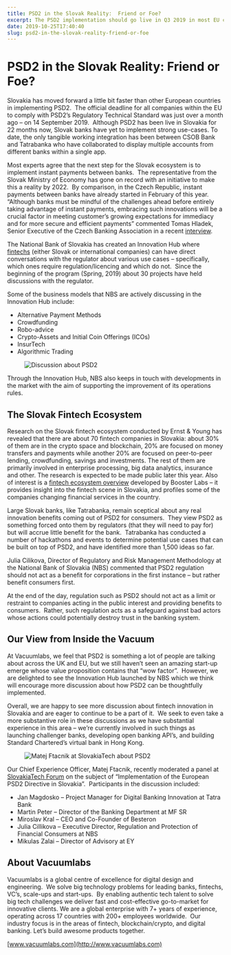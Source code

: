 ```yaml
---
title: PSD2 in the Slovak Reality:  Friend or Foe?
excerpt: The PSD2 implementation should go live in Q3 2019 in most EU countries – but in Slovakia, it has been operational for 22 months already.  We have discussed the liberalization of the Slovak fintech ecosystem and looked at the future use cases that it might bring.
date: 2019-10-25T17:40:40
slug: psd2-in-the-slovak-reality-friend-or-foe
---
```


# PSD2 in the Slovak Reality:  Friend or Foe?

Slovakia has moved forward a little bit faster than other European countries in implementing PSD2.&nbsp; The official deadline for all companies within the EU to comply with PSD2’s Regulatory Technical Standard was just over a month ago – on 14 September 2019.&nbsp; Although PSD2 has been live in Slovakia for 22 months now, Slovak banks have yet to implement strong use-cases. To date, the only tangible working integration has been between CSOB Bank and Tatrabanka who have collaborated to display multiple accounts from different banks within a single app.&nbsp;  
  
Most experts agree that the next step for the Slovak ecosystem is to implement instant payments between banks.&nbsp; The representative from the Slovak Ministry of Economy has gone on record with an initiative to make this a reality by 2022.&nbsp; By comparison, in the Czech Republic, instant payments between banks have already started in February of this year. “Although banks must be mindful of the challenges ahead before entirely taking advantage of instant payments, embracing such innovations will be a crucial factor in meeting customer’s growing expectations for immediacy and for more secure and efficient payments” commented Tomas Hladek, Senior Executive of the Czech Banking Association in a recent [interview](https://www.europeanpaymentscouncil.eu/news-insights/insight/country-profile-payment-habits-czech-republic).&nbsp;  
  
The National Bank of Slovakia has created an Innovation Hub where [fintechs](https://inside.vacuumlabs.com/category/fintech) (either Slovak or international companies) can have direct conversations with the regulator about various use cases – specifically, which ones require regulation/licencing and which do not.&nbsp; Since the beginning of the program (Spring, 2019) about 30 projects have held discussions with the regulator.  
  
Some of the business models that NBS are actively discussing in the Innovation Hub include:

- Alternative Payment Methods
- Crowdfunding
- Robo-advice
- Crypto-Assets and Initial Coin Offerings (ICOs)
- InsurTech
- Algorithmic Trading
<figure class="wp-block-image"><img src="https://vacuumlabs.com/wp-content/uploads/2019/10/slovakiatech_249-1024x683.jpg" alt="Discussion about PSD2" class="wp-image-945"></figure>

Through the Innovation Hub, NBS also keeps in touch with developments in the market with the aim of supporting the improvement of its operations rules.

## **The Slovak Fintech Ecosystem**

Research on the Slovak fintech ecosystem conducted by Ernst & Young has revealed that there are about 70 fintech companies in Slovakia: about 30% of them are in the crypto space and blockchain, 20% are focused on money transfers and payments while another 20% are focused on peer-to-peer lending, crowdfunding, savings and investments. The rest of them are primarily involved in enterprise processing, big data analytics, insurance and other.&nbsp;The research is expected to be made public later this year. Also of interest is a [fintech ecosystem overview](https://www.theboosterlabs.com/blog/do-you-know-fintech-landscape-in-slovakia) developed by Booster Labs – it provides insight into the fintech scene in Slovakia, and profiles some of the companies changing financial services in the country.  
  
Large Slovak banks, like Tatrabanka, remain sceptical about any real innovation benefits coming out of PSD2 for consumers.&nbsp; They view PSD2 as something forced onto them by regulators (that they will need to pay for) but will accrue little benefit for the bank.&nbsp; Tatrabanka has conducted a number of hackathons and events to determine potential use cases that can be built on top of PSD2, and have identified more than 1,500 ideas so far.  
  
Julia Cilikova, Director of Regulatory and Risk Management Methodology at the National Bank of Slovakia (NBS) commented that PSD2 regulation should not act as a benefit for corporations in the first instance – but rather benefit consumers first.  
  
At the end of the day, regulation such as PSD2 should not act as a limit or restraint to companies acting in the public interest and providing benefits to consumers.&nbsp; Rather, such regulation acts as a safeguard against bad actors whose actions could potentially destroy trust in the banking system.

## **Our View from Inside the Vacuum**

At Vacuumlabs, we feel that PSD2 is something a lot of people are talking about across the UK and EU, but we still haven’t seen an amazing start-up emerge whose value proposition contains that “wow factor”.&nbsp; However, we are delighted to see the Innovation Hub launched by NBS which we think will encourage more discussion about how PSD2 can be thoughtfully implemented.&nbsp;  
  
Overall, we are happy to see more discussion about fintech innovation in Slovakia and are eager to continue to be a part of it.&nbsp; We seek to even take a more substantive role in these discussions as we have substantial experience in this area – we’re currently involved in such things as launching challenger banks, developing open banking API’s, and building Standard Chartered’s virtual bank in Hong Kong.

<figure class="wp-block-image"><img src="https://vacuumlabs.com/wp-content/uploads/2019/10/slovakiatech_259-1-1-1024x683.jpg" alt="Matej Ftacnik at SlovakiaTech about PSD2" class="wp-image-944"></figure>

Our Chief Experience Officer, Matej Ftacnik, recently moderated a panel at [SlovakiaTech Forum](https://sites.grenadine.co/sites/slovakiatech/en/slovakiatech/schedule/98/FinTech:%20Liberaliz%C3%A1cia%20platobn%C3%BDch%20slu%C5%BEieb%20%20Pre%C5%BEij%C3%BA%20ju%20banky?) on the subject of “Implementation of the European PSD2 Directive in Slovakia”.&nbsp; Participants in the discussion included:

- Jan Magdosko – Project Manager for Digital Banking Innovation at Tatra Bank
- Martin Peter – Director of the Banking Department at MF SR
- Miroslav Kral – CEO and Co-Founder of Besteron
- Julia Cillikova – Executive Director, Regulation and Protection of Financial Consumers at NBS
- Mikulas Zalai – Director of Advisory at EY

## **About Vacuumlabs**

Vacuumlabs is a global centre of excellence for digital design and engineering.&nbsp; We solve big technology problems for leading banks, fintechs, VC’s, scale-ups and start-ups.&nbsp; By enabling authentic tech talent to solve big tech challenges we deliver fast and cost-effective go-to-market for innovative clients. We are a global enterprise with 7+ years of experience, operating across 17 countries with 200+ employees worldwide.&nbsp; Our industry focus is in the areas of fintech, blockchain/crypto, and digital banking. Let’s build awesome products together.

[www.vacuumlabs.com](http://www.vacuumlabs.com)

